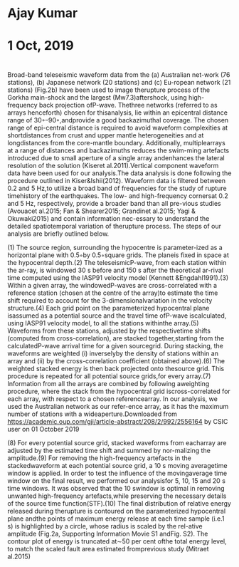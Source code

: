 # 
# Ajay Kumar
# 1 Oct, 2019
# 
Broad-band teleseismic waveform data from the (a) Australian net-work (76 stations), (b) Japanese network (20 stations) and (c) Eu-ropean network (21 stations) (Fig.2b) have been used to image therupture process of the Gorkha main-shock and the largest (Mw7.3)aftershock, using high-frequency back projection ofP-wave. Thethree networks (referred to as arrays henceforth) chosen for thisanalysis, lie within an epicentral distance range of 30◦–90◦,andprovide a good backazimuthal coverage. The chosen range of epi-central distance is required to avoid waveform complexities at shortdistances from crust and upper mantle heterogeneities and at longdistances from the core-mantle boundary. Additionally, multiplearrays at a range of distances and backazimuths reduces the swim-ming artefacts introduced due to small aperture of a single array andenhances the lateral resolution of the solution (Kiseret al.2011).Vertical component waveform data have been used for our analysis.The data analysis is done following the procedure outlined in Kiser&Ishii(2012). Waveform data is filtered between 0.2 and 5 Hz,to utilize a broad band of frequencies for the study of rupture timehistory of the earthquakes. The low- and high-frequency cornersat 0.2 and 5 Hz, respectively, provide a broader band than all pre-vious studies (Avouacet al.2015; Fan & Shearer2015; Grandinet al.2015; Yagi & Okuwaki2015) and contain information nec-essary to understand the detailed spatiotemporal variation of therupture process. The steps of our analysis are briefly outlined below.



(1) The source region, surrounding the hypocentre is parameter-ized as a horizontal plane with 0.5◦by 0.5◦square grids. The planeis fixed in space at the hypocentral depth.(2) The teleseismicP-wave, from each station within the ar-ray, is windowed 30 s before and 150 s after the theoretical ar-rival time computed using the IASP91 velocity model (Kennett &Engdahl1991).(3) Within a given array, the windowedP-waves are cross-correlated with a reference station (chosen at the centre of the array)to estimate the time shift required to account for the 3-dimensionalvariation in the velocity structure.(4) Each grid point on the parameterized hypocentral plane isassumed as a potential source and the travel time ofP-wave iscalculated, using IASP91 velocity model, to all the stations withinthe array.(5) Waveforms from these stations, adjusted by the respectivetime shifts (computed from cross-correlation), are stacked together,starting from the calculatedP-wave arrival time for a given sourcegrid. During stacking, the waveforms are weighted (i) inverselyby the density of stations within an array and (ii) by the cross-correlation coefficient (obtained above).(6) The weighted stacked energy is then back projected onto thesource grid. This procedure is repeated for all potential source grids,for every array.(7) Information from all the arrays are combined by following aweighting procedure, where the stack from the hypocentral grid iscross-correlated for each array, with respect to a chosen referencearray. In our analysis, we used the Australian network as our refer-ence array, as it has the maximum number of stations with a wideaperture.Downloaded from https://academic.oup.com/gji/article-abstract/208/2/992/2556164 by CSIC user on 01 October 2019


(8) For every potential source grid, stacked waveforms from eacharray are adjusted by the estimated time shift and summed by nor-malizing the amplitude.(9) For removing the high-frequency artefacts in the stackedwaveform at each potential source grid, a 10 s moving averagetime window is applied. In order to test the influence of the movingaverage time window on the final result, we performed our analysisfor 5, 10, 15 and 20 s time windows. It was observed that the 10 swindow is optimal in removing unwanted high-frequency artefacts,while preserving the necessary details of the source time function(STF).(10) The final distribution of relative energy released during therupture is contoured on the parameterized hypocentral plane andthe points of maximum energy release at each time sample (i.e.1 s) is highlighted by a circle, whose radius is scaled by the rel-ative amplitude (Fig.2a, Supporting Information Movie S1 andFig. S2). The contour plot of energy is truncated at∼50 per cent ofthe total energy level, to match the scaled fault area estimated fromprevious study (Mitraet al.2015)

